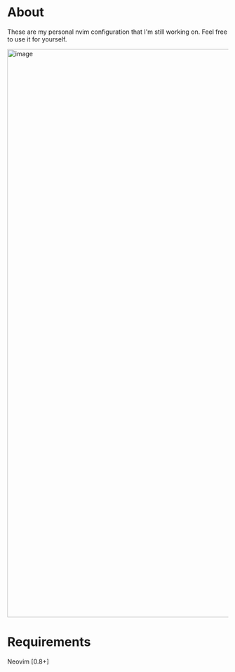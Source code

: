 # About
These are my personal nvim configuration that I'm still working on. Feel free to use it for yourself.

<img width="1292" alt="image" src="https://github.com/MockingMockingBird/nvim/assets/60328345/3293a394-6d71-438e-ae61-8c8cb33c636d">


# Requirements
Neovim [0.8+]

